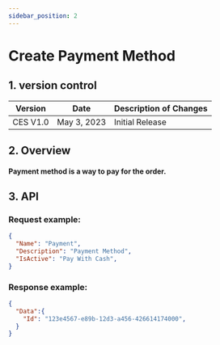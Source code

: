 ```yaml
---
sidebar_position: 2
---
```


# Create Payment Method

## 1. version control

| Version  | Date        | Description of Changes |
| -------- | ----------- | ---------------------- |
| CES V1.0 | May 3, 2023 | Initial Release        |

## 2. Overview

#### Payment method is a way to pay for the order.


## 3. API

### Request example:

```json
{
  "Name": "Payment",
  "Description": "Payment Method",
  "IsActive": "Pay With Cash",
}
```
### Response example:

```json
{
  "Data":{
    "Id": "123e4567-e89b-12d3-a456-426614174000",
  }
}
```
